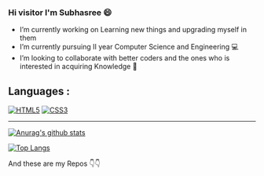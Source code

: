 ### Hi visitor I'm Subhasree :smile:

- I’m currently working on Learning new things and upgrading myself in them
- I’m currently pursuing II year Computer Science and Engineering :computer:
- I’m looking to collaborate with better coders and the ones who is interested in acquiring Knowledge :green_book:

## Languages :
[![HTML5](http://resources.spacexchimp.com/images/logos/HTML5.png)]()
[![CSS3](http://resources.spacexchimp.com/images/logos/CSS3.png)]() 



---
[![Anurag's github stats](https://github-readme-stats.vercel.app/api?username=subhasree2)](https://github.com/anuraghazra/github-readme-stats)

[![Top Langs](https://github-readme-stats.vercel.app/api/top-langs/?username=subhasree2&layout=compact)](https://github.com/anuraghazra/github-readme-stats)

And these are my Repos :point_down::point_down:
